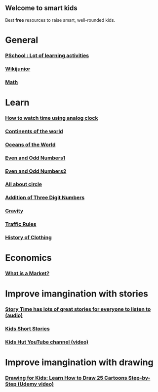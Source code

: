 ## Welcome to smart kids

Best **free** resources to raise smart, well-rounded kids.

# General
### [PSchool : Lot of learning activities](https://pschool.in/)
### [Wikijunior](https://en.wikibooks.org/wiki/Wikijunior)
### [Math](https://mathigon.org/)

# Learn 
### [How to watch time using analog clock ](https://www.youtube.com/watch?v=bZY8WNMRcQ8 )
### [Continents of the world](https://www.youtube.com/watch?v=YrT5jcnu8NA)
### [Oceans of the World](https://www.youtube.com/watch?v=q-up6zuCQQg)
### [Even and Odd Numbers1](https://www.youtube.com/watch?v=3iQqmmG8wQQ)
### [Even and Odd Numbers2](https://www.youtube.com/watch?v=6y2gMTK83Ro)
### [All about circle](https://www.youtube.com/watch?v=CTDtiXHorgc)
### [Addition of Three Digit Numbers](https://www.youtube.com/watch?v=VzdEhL44MRQ)
### [Gravity](https://www.youtube.com/watch?v=3CoCsDrBsYs)
### [Traffic Rules](https://youtu.be/9rPEfQP1Ofs)
### [History of Clothing](https://youtu.be/zaW0si0WuUQ)

# Economics
### [What is a Market?](https://www.youtube.com/watch?v=k2T-bcobz_8)

# Improve imangination with stories
### [Story Time has lots of great stories for everyone to listen to (audio)](https://bedtime.fm/storytime)
### [Kids Short Stories](https://kidsshortstories.com/)
### [Kids Hut YouTube channel (video)](https://www.youtube.com/user/kidshut/)

# Improve imangination with drawing
### [Drawing for Kids: Learn How to Draw 25 Cartoons Step-by-Step (Udemy video)](https://www.udemy.com/course/drawing-for-kids-learn-how-to-draw-cartoons-step-by-step/)


